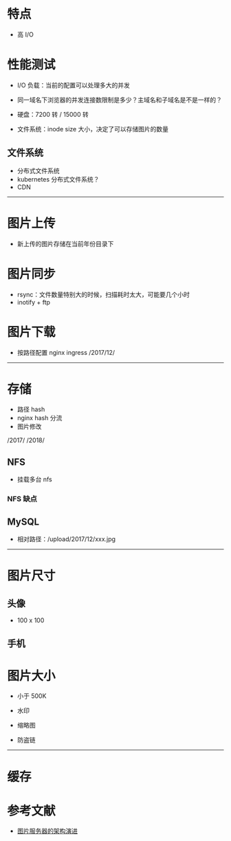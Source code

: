 # 特点
- 高 I/O

# 性能测试
- I/O 负载：当前的配置可以处理多大的并发
- 同一域名下浏览器的并发连接数限制是多少？主域名和子域名是不是一样的？

- 硬盘：7200 转 / 15000 转
- 文件系统：inode size 大小，决定了可以存储图片的数量


## 文件系统
- 分布式文件系统
 - kubernetes 分布式文件系统？
- CDN


---


# 图片上传
- 新上传的图片存储在当前年份目录下

# 图片同步
- rsync：文件数量特别大的时候，扫描耗时太大，可能要几个小时
- inotify + ftp

# 图片下载
- 按路径配置 nginx ingress /2017/12/


---


# 存储
- 路径 hash
- nginx hash 分流
- 图片修改

/2017/
/2018/

## NFS
- 挂载多台 nfs

### NFS 缺点


## MySQL
- 相对路径：/upload/2017/12/xxx.jpg


---


# 图片尺寸

## 头像
- 100 x 100

## 手机 


# 图片大小
- 小于 500K


- 水印
- 缩略图
- 防盗链

---

# 缓存


# 参考文献
- [图片服务器的架构演进](https://www.cnblogs.com/1995hxt/p/6096710.html)
